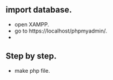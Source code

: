 ## import database.
* open XAMPP.
* go to https://localhost/phpmyadmin/.
* 

## Step by step.
* make php file.